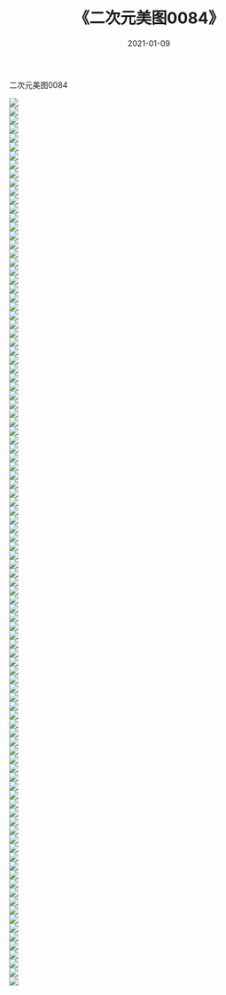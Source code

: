 ﻿---
layout: post
title:  《二次元美图0084》
date:   2021-01-09
img: http://imgx.orgx.ga/二次元/2021/二次元美图0084/000.jpg
categories: [美女, 清纯, 唯美]
---

二次元美图0084

 ![](http://imgx.orgx.ga/二次元/2021/二次元美图0084/001.jpg) <br>![](http://imgx.orgx.ga/二次元/2021/二次元美图0084/002.jpg) <br>![](http://imgx.orgx.ga/二次元/2021/二次元美图0084/003.jpg) <br>![](http://imgx.orgx.ga/二次元/2021/二次元美图0084/004.jpg) <br>![](http://imgx.orgx.ga/二次元/2021/二次元美图0084/005.jpg) <br>![](http://imgx.orgx.ga/二次元/2021/二次元美图0084/006.jpg) <br>![](http://imgx.orgx.ga/二次元/2021/二次元美图0084/007.jpg) <br>![](http://imgx.orgx.ga/二次元/2021/二次元美图0084/008.jpg) <br>![](http://imgx.orgx.ga/二次元/2021/二次元美图0084/009.jpg) <br>![](http://imgx.orgx.ga/二次元/2021/二次元美图0084/010.jpg) <br>![](http://imgx.orgx.ga/二次元/2021/二次元美图0084/011.jpg) <br>![](http://imgx.orgx.ga/二次元/2021/二次元美图0084/012.jpg) <br>![](http://imgx.orgx.ga/二次元/2021/二次元美图0084/013.jpg) <br>![](http://imgx.orgx.ga/二次元/2021/二次元美图0084/014.jpg) <br>![](http://imgx.orgx.ga/二次元/2021/二次元美图0084/015.jpg) <br>![](http://imgx.orgx.ga/二次元/2021/二次元美图0084/016.jpg) <br>![](http://imgx.orgx.ga/二次元/2021/二次元美图0084/017.jpg) <br>![](http://imgx.orgx.ga/二次元/2021/二次元美图0084/018.jpg) <br>![](http://imgx.orgx.ga/二次元/2021/二次元美图0084/019.jpg) <br>![](http://imgx.orgx.ga/二次元/2021/二次元美图0084/020.jpg) <br>![](http://imgx.orgx.ga/二次元/2021/二次元美图0084/021.jpg) <br>![](http://imgx.orgx.ga/二次元/2021/二次元美图0084/022.jpg) <br>![](http://imgx.orgx.ga/二次元/2021/二次元美图0084/023.jpg) <br>![](http://imgx.orgx.ga/二次元/2021/二次元美图0084/024.jpg) <br>![](http://imgx.orgx.ga/二次元/2021/二次元美图0084/025.jpg) <br>![](http://imgx.orgx.ga/二次元/2021/二次元美图0084/026.jpg) <br>![](http://imgx.orgx.ga/二次元/2021/二次元美图0084/027.jpg) <br>![](http://imgx.orgx.ga/二次元/2021/二次元美图0084/028.jpg) <br>![](http://imgx.orgx.ga/二次元/2021/二次元美图0084/029.jpg) <br>![](http://imgx.orgx.ga/二次元/2021/二次元美图0084/030.jpg) <br>![](http://imgx.orgx.ga/二次元/2021/二次元美图0084/031.jpg) <br>![](http://imgx.orgx.ga/二次元/2021/二次元美图0084/032.jpg) <br>![](http://imgx.orgx.ga/二次元/2021/二次元美图0084/033.jpg) <br>![](http://imgx.orgx.ga/二次元/2021/二次元美图0084/034.jpg) <br>![](http://imgx.orgx.ga/二次元/2021/二次元美图0084/035.jpg) <br>![](http://imgx.orgx.ga/二次元/2021/二次元美图0084/036.jpg) <br>![](http://imgx.orgx.ga/二次元/2021/二次元美图0084/037.jpg) <br>![](http://imgx.orgx.ga/二次元/2021/二次元美图0084/038.jpg) <br>![](http://imgx.orgx.ga/二次元/2021/二次元美图0084/039.jpg) <br>![](http://imgx.orgx.ga/二次元/2021/二次元美图0084/040.jpg) <br>![](http://imgx.orgx.ga/二次元/2021/二次元美图0084/041.jpg) <br>![](http://imgx.orgx.ga/二次元/2021/二次元美图0084/042.jpg) <br>![](http://imgx.orgx.ga/二次元/2021/二次元美图0084/043.jpg) <br>![](http://imgx.orgx.ga/二次元/2021/二次元美图0084/044.jpg) <br>![](http://imgx.orgx.ga/二次元/2021/二次元美图0084/045.jpg) <br>![](http://imgx.orgx.ga/二次元/2021/二次元美图0084/046.jpg) <br>![](http://imgx.orgx.ga/二次元/2021/二次元美图0084/047.jpg) <br>![](http://imgx.orgx.ga/二次元/2021/二次元美图0084/048.jpg) <br>![](http://imgx.orgx.ga/二次元/2021/二次元美图0084/049.jpg) <br>![](http://imgx.orgx.ga/二次元/2021/二次元美图0084/050.jpg) <br>![](http://imgx.orgx.ga/二次元/2021/二次元美图0084/051.jpg) <br>![](http://imgx.orgx.ga/二次元/2021/二次元美图0084/052.jpg) <br>![](http://imgx.orgx.ga/二次元/2021/二次元美图0084/053.jpg) <br>![](http://imgx.orgx.ga/二次元/2021/二次元美图0084/054.jpg) <br>![](http://imgx.orgx.ga/二次元/2021/二次元美图0084/055.jpg) <br>![](http://imgx.orgx.ga/二次元/2021/二次元美图0084/056.jpg) <br>![](http://imgx.orgx.ga/二次元/2021/二次元美图0084/057.jpg) <br>![](http://imgx.orgx.ga/二次元/2021/二次元美图0084/058.jpg) <br>![](http://imgx.orgx.ga/二次元/2021/二次元美图0084/059.jpg) <br>![](http://imgx.orgx.ga/二次元/2021/二次元美图0084/060.jpg) <br>![](http://imgx.orgx.ga/二次元/2021/二次元美图0084/061.jpg) <br>![](http://imgx.orgx.ga/二次元/2021/二次元美图0084/062.jpg) <br>![](http://imgx.orgx.ga/二次元/2021/二次元美图0084/063.jpg) <br>![](http://imgx.orgx.ga/二次元/2021/二次元美图0084/064.jpg) <br>![](http://imgx.orgx.ga/二次元/2021/二次元美图0084/065.jpg) <br>![](http://imgx.orgx.ga/二次元/2021/二次元美图0084/066.jpg) <br>![](http://imgx.orgx.ga/二次元/2021/二次元美图0084/067.jpg) <br>![](http://imgx.orgx.ga/二次元/2021/二次元美图0084/068.jpg) <br>![](http://imgx.orgx.ga/二次元/2021/二次元美图0084/069.jpg) <br>![](http://imgx.orgx.ga/二次元/2021/二次元美图0084/070.jpg) <br>![](http://imgx.orgx.ga/二次元/2021/二次元美图0084/071.jpg) <br>![](http://imgx.orgx.ga/二次元/2021/二次元美图0084/072.jpg) <br>![](http://imgx.orgx.ga/二次元/2021/二次元美图0084/073.jpg) <br>![](http://imgx.orgx.ga/二次元/2021/二次元美图0084/074.jpg) <br>![](http://imgx.orgx.ga/二次元/2021/二次元美图0084/075.jpg) <br>![](http://imgx.orgx.ga/二次元/2021/二次元美图0084/076.jpg) <br>![](http://imgx.orgx.ga/二次元/2021/二次元美图0084/077.jpg) <br>![](http://imgx.orgx.ga/二次元/2021/二次元美图0084/078.jpg) <br>![](http://imgx.orgx.ga/二次元/2021/二次元美图0084/079.jpg) <br>![](http://imgx.orgx.ga/二次元/2021/二次元美图0084/080.jpg) <br>![](http://imgx.orgx.ga/二次元/2021/二次元美图0084/081.jpg) <br>![](http://imgx.orgx.ga/二次元/2021/二次元美图0084/082.jpg) <br>![](http://imgx.orgx.ga/二次元/2021/二次元美图0084/083.jpg) <br>![](http://imgx.orgx.ga/二次元/2021/二次元美图0084/084.jpg) <br>![](http://imgx.orgx.ga/二次元/2021/二次元美图0084/085.jpg) <br>![](http://imgx.orgx.ga/二次元/2021/二次元美图0084/086.jpg) <br>![](http://imgx.orgx.ga/二次元/2021/二次元美图0084/087.jpg) <br>![](http://imgx.orgx.ga/二次元/2021/二次元美图0084/088.jpg) <br>![](http://imgx.orgx.ga/二次元/2021/二次元美图0084/089.jpg) <br>![](http://imgx.orgx.ga/二次元/2021/二次元美图0084/090.jpg) <br>![](http://imgx.orgx.ga/二次元/2021/二次元美图0084/091.jpg) <br>![](http://imgx.orgx.ga/二次元/2021/二次元美图0084/092.jpg) <br>![](http://imgx.orgx.ga/二次元/2021/二次元美图0084/093.jpg) <br>![](http://imgx.orgx.ga/二次元/2021/二次元美图0084/094.jpg) <br>![](http://imgx.orgx.ga/二次元/2021/二次元美图0084/095.jpg) <br>![](http://imgx.orgx.ga/二次元/2021/二次元美图0084/096.jpg) <br>![](http://imgx.orgx.ga/二次元/2021/二次元美图0084/097.jpg) <br>![](http://imgx.orgx.ga/二次元/2021/二次元美图0084/098.jpg) <br>![](http://imgx.orgx.ga/二次元/2021/二次元美图0084/099.jpg) <br>![](http://imgx.orgx.ga/二次元/2021/二次元美图0084/100.jpg) <br>